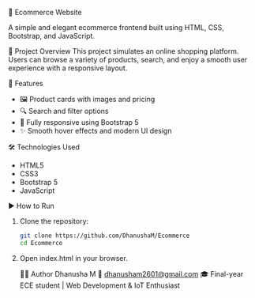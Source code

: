 🛒 Ecommerce Website

A simple and elegant ecommerce frontend built using HTML, CSS, Bootstrap, and JavaScript.

📌 Project Overview
This project simulates an online shopping platform. Users can browse a variety of products, search, and enjoy a smooth user experience with a responsive layout.

🚀 Features
- 🖼️ Product cards with images and pricing
- 🔍 Search and filter options
- 📱 Fully responsive using Bootstrap 5
- ✨ Smooth hover effects and modern UI design

🛠 Technologies Used
- HTML5
- CSS3
- Bootstrap 5
- JavaScript

▶️ How to Run
1. Clone the repository:
   ```bash
   git clone https://github.com/DhanushaM/Ecommerce
   cd Ecommerce
2. Open index.html in your browser.

    🙋‍♀️ Author
Dhanusha M
📧 dhanusham2601@gmail.com
🎓 Final-year ECE student | Web Development & IoT Enthusiast
